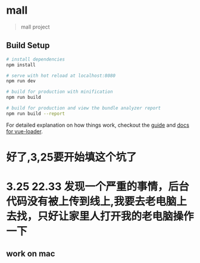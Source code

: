 # mall

> mall project

## Build Setup

``` bash
# install dependencies
npm install

# serve with hot reload at localhost:8080
npm run dev

# build for production with minification
npm run build

# build for production and view the bundle analyzer report
npm run build --report
```

For detailed explanation on how things work, checkout the [guide](http://vuejs-templates.github.io/webpack/) and [docs for vue-loader](http://vuejs.github.io/vue-loader).


# 好了,3,25要开始填这个坑了
# 3.25 22.33 发现一个严重的事情，后台代码没有被上传到线上,我要去老电脑上去找，只好让家里人打开我的老电脑操作一下
## work on mac